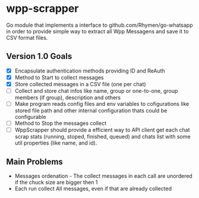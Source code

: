 # wpp-scrapper

Go module that implements a interface to github.com/Rhymen/go-whatsapp in order to provide simple way to extract all Wpp Messagens and save it to CSV format files.

## Version 1.0 Goals

- [x] Encapsulate authentication methods providing ID and ReAuth
- [x] Method to Start to collect messages
- [x] Store collected messages in a CSV file (one per chat)
- [ ] Collect and store chat infos like name, group or one-to-one, group members (if group), description and others
- [ ] Make program reads config files and env variables to cofigurations like stored file path and other internal configuration thats could be configurable
- [ ] Method to Stop the messages collect
- [ ] WppScrapper should provide a efficient way to API client get each chat scrap stats (running, stoped, finished, queued) and chats list with some util properties (like name, and id).

## Main Problems

- Messages ordenation - The collect messages in each call are unordered if the chuck size are bigger then 1
- Each run collect All messages, even if that are already collected

